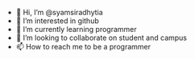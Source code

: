 - 👋 Hi, I’m @syamsiradhytia
- 👀 I’m interested in github
- 🌱 I’m currently learning programmer
- 💞️ I’m looking to collaborate on student and campus
- 📫 How to reach me to be a programmer

<!---
syamsiradhytia/syamsiradhytia is a ✨ special ✨ repository because its `README.md` (this file) appears on your GitHub profile.
You can click the Preview link to take a look at your changes.
--->
